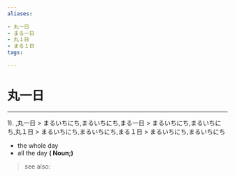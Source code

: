 ```yaml
---
aliases:
    
- 丸一日
- まる一日
- 丸１日
- まる１日
tags:
    
---
```


# 丸一日
---
1).
,丸一日 > まるいちにち,まるいちにち,まる一日 > まるいちにち,まるいちにち,丸１日 > まるいちにち,まるいちにち,まる１日 > まるいちにち,まるいちにち

- the whole day
- all the day
**( Noun;)**
> see also: 
            